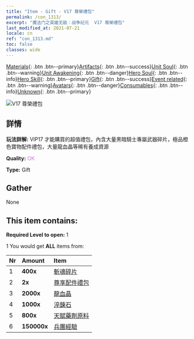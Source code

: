 ```yaml
---
title: "Item - Gift - V17 尊榮禮包"
permalink: /con_1313/
excerpt: "魔法门之英雄无敌：战争纪元  V17 尊榮禮包"
last_modified_at: 2021-07-21
locale: cn
ref: "con_1313.md"
toc: false
classes: wide
---
```

 [Materials](/ItemsCN/){: .btn .btn--primary}[Artifacts](/ItemsCN/Artifacts/){: .btn .btn--success}[Unit Soul](/ItemsCN/UnitSoul/){: .btn .btn--warning}[Unit Awakening](/ItemsCN/UnitAwakening/){: .btn .btn--danger}[Hero Soul](/ItemsCN/HeroSoul/){: .btn .btn--info}[Hero Skill](/ItemsCN/HeroSkill/){: .btn .btn--primary}[Gift](/ItemsCN/Gift/){: .btn .btn--success}[Event related](/ItemsCN/Events/){: .btn .btn--warning}[Avatars](/ItemsCN/Avatars/){: .btn .btn--danger}[Consumables](/ItemsCN/Consumables/){: .btn .btn--info}[Unknown](/ItemsCN/Unknown/){: .btn .btn--primary}

 ![V17 尊榮禮包](/images/t/i_905001.png)

## 詳情
 **玩法詳解:** VIP17 才能購買的超值禮包，內含大量黑暗騎士專屬武器碎片，極品橙色寶物配件禮包，大量龍血晶等稀有養成資源

 **Quality:** <span style="color: #DA70D6">OK</span>

 **Type:** Gift

## Gather

  None

## This item contains:

 **Required Level to open:** 1

 1 You would get **ALL** items  from:

  | Nr | Amount |     Item    |
  |:---|:-------|:------------|
  | 1 |  **400x** | [斬魂碎片](/cn/Items/con_979/) |  | 
  | 2 |  **2x** | [尊享配件禮包](/cn/Items/con_1363/) |  | 
  | 3 |  **2000x** | [龍血晶](/cn/Items/con_879/) |  | 
  | 4 |  **1000x** | [淬鍊石](/cn/Items/con_814/) |  | 
  | 5 |  **800x** | [天賦藥劑原料](/cn/Items/con_1120/) |  | 
  | 6 |  **150000x** | [兵團經驗](/cn/Items/con_902/) |  | 
